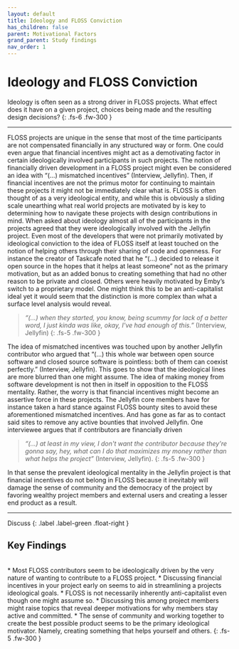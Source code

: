 ```yaml
---
layout: default
title: Ideology and FLOSS Conviction
has_children: false
parent: Motivational Factors
grand_parent: Study findings
nav_order: 1
---
```


# Ideology and FLOSS Conviction  

Ideology is often seen as a strong driver in FLOSS projects. What effect does it have on a given project, choices being made and the resulting design decisions?
{: .fs-6 .fw-300 }

---  

FLOSS projects are unique in the sense that most of the time participants are not compensated financially in any structured way or form. One could even argue that financial incentives might act as a demotivating factor in certain ideologically involved participants in such projects. The notion of financially driven development in a FLOSS project might even be considered an idea with “(...) mismatched incentives” (Interview, Jellyfin). Then, if financial incentives are not the primus motor for continuing to maintain these projects it might not be immediately clear what is.
FLOSS is often thought of as a very ideological entity, and while this is obviously a sliding scale unearthing what real world projects are motivated by is key to determining how to navigate these projects with design contributions in mind. When asked about ideology almost all of the participants in the projects agreed that they were ideologically involved with the Jellyfin project. Even most of the developers that were not primarily motivated by ideological conviction to the idea of FLOSS itself at least touched on the notion of helping others through their sharing of code and openness. For instance the creator of Taskcafe noted that he “(...) decided to release it open source in the hopes that it helps at least someone” not as the primary motivation, but as an added bonus to creating something that had no other reason to be private and closed. Others were heavily motivated by Emby’s switch to a proprietary model. One might think this to be an anti-capitalist ideal yet it would seem that the distinction is more complex than what a surface level analysis would reveal.

> *“(...) when they started, you know, being scummy for lack of a better word, I just kinda was like, okay, I've had enough of this.”* (Interview, Jellyfin)
{: .fs-5 .fw-300 }

The idea of mismatched incentives was touched upon by another Jellyfin contributor who argued that “(...) this whole war between open source software and closed source software is pointless: both of them can coexist perfectly.” (Interview, Jellyfin). This goes to show that the ideological lines are more blurred than one might assume. The idea of making money from software development is not then in itself in opposition to the FLOSS mentality. Rather, the worry is that financial incentives might become an assertive force in these projects. The Jellyfin core members have for instance taken a hard stance against FLOSS bounty sites to avoid these aforementioned mismatched incentives. And has gone as far as to contact said sites to remove any active bounties that involved Jellyfin. One interviewee argues that if contributors are financially driven   

> *“(...) at least in my view, I don't want the contributor because they're gonna say, hey, what can I do that maximizes my money rather than what helps the project”* (Interview, Jellyfin).
{: .fs-5 .fw-300 }

  In that sense the prevalent ideological mentality in the Jellyfin project is that financial incentives do not belong in FLOSS because it inevitably will damage the sense of community and the democracy of the project by favoring wealthy project members and external users and creating a lesser end product as a result.

  ---
Discuss 
{: .label .label-green .float-right }
## Key Findings
<br/>
* Most FLOSS contributors seem to be ideologically driven by the very nature of wanting to contribute to a FLOSS project.
* Discussing financial incentives in your project early on seems to aid in streamlining a projects ideological goals.
* FLOSS is not necessarily inherently anti-capitalist even though one might assume so.
    * Discussing this among project members might raise topics that reveal deeper motivations for why members stay active and committed.
* The sense of community and working together to create the best possible product seems to be the primary ideological motivator. Namely, creating something that helps yourself and others.
  {: .fs-5 .fw-300 }
